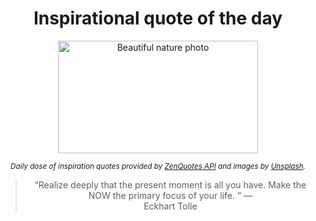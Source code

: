 
<div align="center">

# Inspirational quote of the day

<img src="./data/photo.jpeg" alt="Beautiful nature photo" width="320" height="180">

<sub><i>Daily dose of inspiration quotes provided by [ZenQuotes API](https://zenquotes.io/) and images by [Unsplash](https://unsplash.com/).</i></sub>


<blockquote>&ldquo;Realize deeply that the present moment is all you have. Make the NOW the primary focus of your life. &rdquo; &mdash; <footer>Eckhart Tolle</footer></blockquote>

</div>
